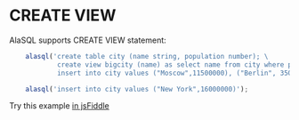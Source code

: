# CREATE VIEW

AlaSQL supports CREATE VIEW statement:

```js
    alasql('create table city (name string, population number); \
            create view bigcity (name) as select name from city where population > 1000000; \
            insert into city values ("Moscow",11500000), ("Berlin", 3500000), ("Yoshkar-Ola",250000)');

    alasql('insert into city values ("New York",16000000)');
```
Try this example [in jsFiddle](http://jsfiddle.net/0a1ovw1q/2/)